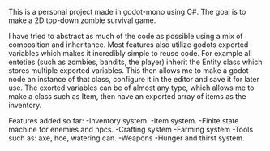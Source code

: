 This is a personal project made in godot-mono using C#. The goal is to make a 2D top-down zombie survival game. 

I have tried to abstract as much of the code as possible using a mix of composition and inheritance. Most features also utilize godots exported variables which makes it incredibly simple to reuse code. 
For example all enteties (such as zombies, bandits, the player) inherit the Entity class which stores multiple exported variables. This then allows me to make a godot node an instance of that class, configure it in the editor and save it for later use.
The exorted variables can be of almost any type, which allows me to make a class such as Item, then have an exported array of items as the inventory.

Features added so far:
-Inventory system.
-Item system.
-Finite state machine for enemies and npcs.
-Crafting system
-Farming system
-Tools such as: axe, hoe, watering can.
-Weapons
-Hunger and thirst system.
